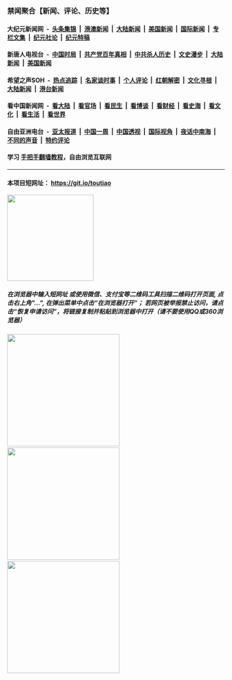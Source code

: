 ### 禁闻聚合【新闻、评论、历史等】

#### 大纪元新闻网 &nbsp;-&nbsp; [头条集锦](indexes/E头条集锦.md?t=02150133) &nbsp;|&nbsp; [港澳新闻](indexes/E港澳新闻.md?t=02150133)  &nbsp;|&nbsp; [大陆新闻](indexes/E大陆新闻.md?t=02150133) &nbsp;|&nbsp; [美国新闻](indexes/E美国新闻.md?t=02150133) &nbsp;|&nbsp; [国际新闻](indexes/E国际新闻.md?t=02150133) &nbsp;|&nbsp; [专栏文集](indexes/E专栏文集.md?t=02150133) &nbsp;|&nbsp; [纪元社论](indexes/E纪元社论.md?t=02150133) &nbsp;|&nbsp; [纪元特稿](indexes/E纪元特稿.md?t=02150133) 

#### 新唐人电视台 &nbsp;-&nbsp; [中国时局](indexes/N中国时局.md?t=02150133) &nbsp;|&nbsp; [共产党百年真相](indexes/N共产党百年真相.md?t=02150133) &nbsp;|&nbsp; [中共杀人历史](indexes/N中共杀人历史.md?t=02150133) &nbsp;|&nbsp; [文史漫步](indexes/N文史漫步.md?t=02150133) &nbsp;|&nbsp; [大陆新闻](indexes/N大陆新闻.md?t=02150133) &nbsp;|&nbsp; [美国新闻](indexes/N美国新闻.md?t=02150133)

#### 希望之声SOH &nbsp;-&nbsp; [热点追踪](indexes/H热点追踪.md?t=02150133) &nbsp;|&nbsp; [名家谈时事](indexes/H名家谈时事.md?t=02150133) &nbsp;|&nbsp; [个人评论](indexes/H个人评论.md?t=02150133)  &nbsp;|&nbsp; [红朝解密](indexes/H红朝解密.md?t=02150133) &nbsp;|&nbsp; [文化寻根](indexes/H文化寻根.md?t=02150133) &nbsp;|&nbsp; [大陆新闻](indexes/H大陆新闻.md?t=02150133) &nbsp;|&nbsp; [港台新闻](indexes/H港台新闻.md?t=02150133)

#### 看中国新闻网 &nbsp;-&nbsp; [看大陆](indexes/S看大陆.md?t=02150133) &nbsp;|&nbsp; [看官场](indexes/S看官场.md?t=02150133) &nbsp;|&nbsp; [看民生](indexes/S看民生.md?t=02150133)  &nbsp;|&nbsp; [看博谈](indexes/S看博谈.md?t=02150133) &nbsp;|&nbsp; [看财经](indexes/S看财经.md?t=02150133) &nbsp;|&nbsp; [看史海](indexes/S看史海.md?t=02150133) &nbsp;|&nbsp; [看文化](indexes/S看文化.md?t=02150133) &nbsp;|&nbsp; [看生活](indexes/S看生活.md?t=02150133) &nbsp;|&nbsp; [看世界](indexes/S看世界.md?t=02150133)

#### 自由亚洲电台 &nbsp;-&nbsp; [亚太报道](indexes/R亚太报道.md?t=02150133) &nbsp;|&nbsp; [中国一周](indexes/R中国一周.md?t=02150133) &nbsp;|&nbsp; [中国透视](indexes/R中国透视.md?t=02150133)  &nbsp;|&nbsp; [国际视角](indexes/R国际视角.md?t=02150133) &nbsp;|&nbsp; [夜话中南海](indexes/R夜话中南海.md?t=02150133) &nbsp;|&nbsp; [不同的声音](indexes/R不同的声音.md?t=02150133) &nbsp;|&nbsp; [特约评论](indexes/R特约评论.md?t=02150133)

#### 学习 [手把手翻墙教程](https://github.com/gfw-breaker/guides/wiki)，自由浏览互联网

----

#### 本项目短网址： https://git.io/toutiao
<img src="https://raw.githubusercontent.com/gfw-breaker/banned-news/master/scripts/img/qr.png" width="200px"/>  

##### 在浏览器中输入短网址 或使用微信、支付宝等二维码工具扫描二维码打开页面, 点击右上角"...", 在弹出菜单中点击“在浏览器打开”； 若网页被举报禁止访问，请点击“恢复申请访问”，将链接复制并粘贴到浏览器中打开（请不要使用QQ或360浏览器）

<img src="https://raw.githubusercontent.com/gfw-breaker/banned-news/master/scripts/img/1.png" width="260px"/> &nbsp; <img src="https://raw.githubusercontent.com/gfw-breaker/banned-news/master/scripts/img/2.png" width="260px"/> &nbsp; <img src="https://raw.githubusercontent.com/gfw-breaker/banned-news/master/scripts/img/3.png" width="260px"/>
